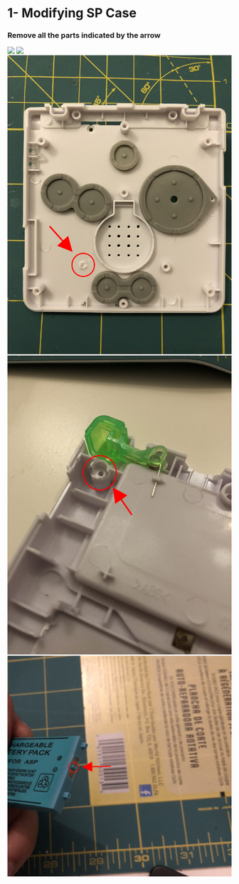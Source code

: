 # 1- Modifying SP Case
### Remove all the parts indicated by the arrow

![](1.JPG)
![](2.JPG)
![](3.JPG)
![](4.JPG)
![](5.JPG)
